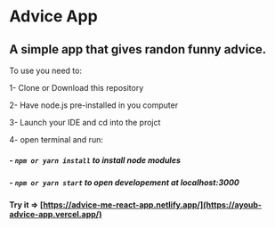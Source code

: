 # Advice App

## A simple app that gives randon funny advice.

To use you need to:

1- Clone or Download this repository

2- Have node.js pre-installed in you computer

3- Launch your IDE and cd into the projct

4- open terminal and run:

##### - `npm or yarn install` to install node modules

##### - `npm or yarn start` to open developement at localhost:3000

#### Try it => [https://advice-me-react-app.netlify.app/](https://ayoub-advice-app.vercel.app/)
